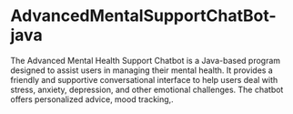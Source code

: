 # AdvancedMentalSupportChatBot-java
The Advanced Mental Health Support Chatbot is a Java-based program designed to assist users in managing their mental health. It provides a friendly and supportive conversational interface to help users deal with stress, anxiety, depression, and other emotional challenges. The chatbot offers personalized advice, mood tracking,.
